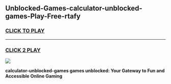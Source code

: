 
## Unblocked-Games-calculator-unblocked-games-Play-Free-rtafy
<h3>
<a href="https://premium76.site?title=calculator-unblocked-games&ref=09A">CLICK TO PLAY</a></h3>
<hr>

<h3>
<a href="https://premium76.site?title=calculator-unblocked-games&ref=09A">CLICK 2 PLAY</a>
  
</h3>

<a href="https://premium76.site?title=calculator-unblocked-games&ref=09A"><img src="https://clearcache.store/games.png"></a>


**calculator-unblocked-games games unblocked: Your Gateway to Fun and Accessible Online Gaming**
